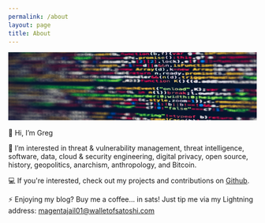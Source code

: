 ```yaml
---
permalink: /about
layout: page
title: About
---
```


<img src="./assets/imgs/pexels-markusspiske-2004161.jpg" width="800px">

👋 Hi, I’m Greg

👀 I’m interested in threat & vulnerability management, threat intelligence, software, data, cloud & security engineering, digital privacy, open source, history, geopolitics, anarchism, anthropology, and Bitcoin.

💻 If you're interested, check out my projects and contributions on [Github](https://github.com/gwilkinson01).

⚡️ Enjoying my blog? Buy me a coffee… in sats! Just tip me via my Lightning address: magentajail01@walletofsatoshi.com   





